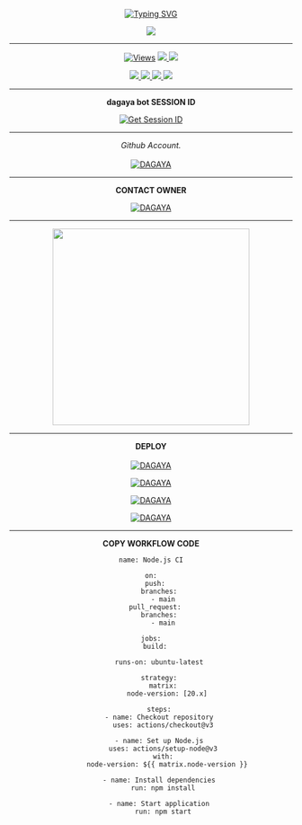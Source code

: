 <div align="center">


 [![Typing SVG](https://readme-typing-svg.demolab.com?font=Fira+Code&weight=600&size=37&pause=1000&color=F722F2&width=435&lines=𝗕𝗢𝗧+ＤＡＧＡＹＡ+MD+V1)](https://git.io/typing-svg)

<p align="center">
<a href="[https://github.com/tslovest/dagaya-md](https://github.com/tslovest/dagaya-md)">
    <img src=https://i.ibb.co/2W4twvC/7688.jpg" 
</a>
<hr>
 <p align="center">

  <a href="htt">
    <img src="https://hits.seeyoufarm.com/api/count/incr/badge.svg?url=https%3A%2F%2Fgithub.com%2FDAGAYA-MD%2FDAGAYA-MD&count_bg=%2379C83D&title_bg=%23555555&icon=gitpod.svg&icon_color=%23E7E7E7&title=Views&edge_flat=false" alt="Views"/></a>
  
  </a>
  <a href="https://github.com/tslovest/dagaya-md">
    <img src="https://img.shields.io/github/forks/DAGAYA-MD/DAGAYA-MD-V1?label=Fork&style=social">
    
  </a>
  <a href="https://github.com/tslovest/dagaya-md">
    <img src="https://img.shields.io/github/stars/DAGAYA-MD/DAGAYA-MD-V1?style=social">
  </a>
</p>

<p align="center">
  <a href="https://github.com/tslovest/dagaya-md">
    <img src="https://img.shields.io/github/repo-size/DAGAYA-MD/DAGAYA-MD-V1?color=purple&label=Repo%20Size&style=plastic">

  </a>
  <a href="https://github.com/tslovest/dagaya-md">
    <img src="https://img.shields.io/github/license/DAGAYA-MD/DAGAYA-MD-V1?color=purple&label=License&style=plastic">

  </a>
  <a href="https://github.com/tslovest/dagaya-md">
    <img src="https://img.shields.io/github/languages/top/DAGAYA-MD/DAGAYA-MD-V1?color=purple&label=Javascript&style=plastic">

  </a>
  <a href="https://github.com/tslovest/dagaya-md">
    <img src="https://img.shields.io/static/v1?label=Author&message=dagaya%20Chathuranga&color=purple&style=plastic">

  </a>
  </p>
</p>

<hr>
<b>dagaya bot SESSION ID </b>

<a href='https://paihttps://pair-code-production.up.railway.app/r-code-production.up.railway.app/' target="_blank"><img alt='Get Session ID' src='https://img.shields.io/badge/Click here to get your session id-blue?style=for-the-badge&logo=opencv&logoColor=white'/></a>


<hr>

  _Github Account._<br><br>
     [![DAGAYA](https://img.shields.io/badge/HOW_TO_MAKE_GITHUB_ACCOUNT-red?style=for-the-badge&logo=youtube&logoColor=white)](https://youtu.be/NZ6oSZfoR88?si=A4ThxQppWddcYZYD)
<br>
<hr>
<b>CONTACT OWNER</b>

[![DAGAYA](https://telegra.ph/file/99460844d012cad1b7ee4.jpg)](https://wa.me/94760419611)
<hr>

<a href="https://whatsapp.com/channel/0029VaeyMWv3QxRu4hA6c33Z"><img src="https://img.shields.io/badge/Join%20Our%20WhatsApp%20Channel-green"  width="350"></a>

<hr>

<b>DEPLOY</b>
</br>
</br>
 [![DAGAYA](https://img.shields.io/badge/dagaya_md_deploy_on_heroku-430098?style=for-the-badge&logo=heroku&logoColor=white&buttcode=1n2i3m4a)](https://github.com/tslovest/dagaya-md)
  
[![DAGAYA](https://img.shields.io/badge/dagaya_md_deploy_on_railway-0B0D0E?style=for-the-badge&logo=railway&logoColor=white&buttcode=1n2i3m4a)](https://railway.app?referralCode=queen-elisa)
   
[![DAGAYA](https://img.shields.io/badge/dagaya_md_deploy_on_replit-F26207?style=for-the-badge&logo=replit&logoColor=white&buttcode=1n2i3m4a)](https://replit.com/)
   
[![DAGAYA](https://img.shields.io/badge/dagaya_md_deploy_on_render-000000?style=for-the-badge&logo=render&logoColor=white&buttcode=1n2i3m4a)](https://docs.render.com/free)

<hr>

<b>COPY WORKFLOW CODE</b></br>
```
name: Node.js CI

on:
  push:
    branches:
      - main
  pull_request:
    branches:
      - main

jobs:
  build:

    runs-on: ubuntu-latest

    strategy:
      matrix:
        node-version: [20.x]

    steps:
    - name: Checkout repository
      uses: actions/checkout@v3

    - name: Set up Node.js
      uses: actions/setup-node@v3
      with:
        node-version: ${{ matrix.node-version }}

    - name: Install dependencies
      run: npm install

    - name: Start application
      run: npm start
```
